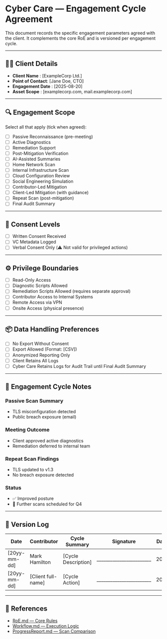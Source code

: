 # Cyber Care — Engagement Cycle Agreement

This document records the specific engagement parameters agreed with the client. It complements the core RoE and is versioned per engagement cycle.

---

## 🧑‍💼 Client Details

- **Client Name**     : [ExampleCorp Ltd.]
- **Point of Contact**: [Jane Doe, CTO]
- **Engagement Date** : [2025-08-20]
- **Asset Scope**     : [examplecorp.com, mail.examplecorp.com]

---

## 🔍 Engagement Scope

Select all that apply (tick when agreed):

- [ ] Passive Reconnaissance (pre-meeting)
- [ ] Active Diagnostics
- [ ] Remediation Support
- [ ] Post-Mitigation Verification
- [ ] AI-Assisted Summaries
- [ ] Home Network Scan
- [ ] Internal Infrastructure Scan
- [ ] Cloud Configuration Review
- [ ] Social Engineering Simulation
- [ ] Contributor-Led Mitigation
- [ ] Client-Led Mitigation (with guidance)
- [ ] Repeat Scan (post-mitigation)
- [ ] Final Audit Summary

---

## 🔐 Consent Levels
- [ ] Written Consent Received
- [ ] VC Metadata Logged
- [ ] Verbal Consent Only (⚠️ Not valid for privileged actions)

---

## ⚙️ Privilege Boundaries

- [ ] Read-Only Access
- [ ] Diagnostic Scripts Allowed
- [ ] Remediation Scripts Allowed (requires separate approval)
- [ ] Contributor Access to Internal Systems
- [ ] Remote Access via VPN
- [ ] Onsite Access (physical presence)

---

## 📦 Data Handling Preferences

- [ ] No Export Without Consent
- [ ] Export Allowed (Format: [CSV])
- [ ] Anonymized Reporting Only
- [ ] Client Retains All Logs
- [ ] Cyber Care Retains Logs for Audit Trail until Final Audit Summary

---

## 🔁 Engagement Cycle Notes

### Passive Scan Summary
- TLS misconfiguration detected  
- Public breach exposure (email)

### Meeting Outcome
- Client approved active diagnostics  
- Remediation deferred to internal team

### Repeat Scan Findings
- TLS updated to v1.3  
- No breach exposure detected

### Status
- ✅ Improved posture
- 🔁 Further scans scheduled for Q4

---

## 🧾 Version Log

| Date       | Contributor | Cycle Summary                  |  Signature   |  Date Signed |
|------------|-------------|---------------------------------|--------------|-------------|
| [20yy-mm-dd] | Mark Hamilton | [Cycle Description] |  ________________________ | 20yy/mm/dd |
| [20yy-mm-dd] | [Client full-name] | [Cycle Action] |  ________________________ | 20yy/mm/dd |

---

## 🔗 References

- [RoE.md — Core Rules](./RoE.md)
- [Workflow.md — Execution Logic](./Workflow.md)
- [ProgressReport.md — Scan Comparison](./ProgressReport.md)
